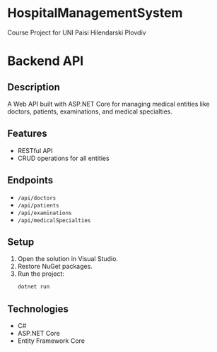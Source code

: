 # HospitalManagementSystem
Course Project for UNI Paisi Hilendarski Plovdiv 
# Backend API

## Description
A Web API built with ASP.NET Core for managing medical entities like doctors, patients, examinations, and medical specialties.

## Features
- RESTful API
- CRUD operations for all entities

## Endpoints
- `/api/doctors`
- `/api/patients`
- `/api/examinations`
- `/api/medicalSpecialties`

## Setup
1. Open the solution in Visual Studio.
2. Restore NuGet packages.
3. Run the project:
   ```bash
   dotnet run
   ```
## Technologies
- C#
- ASP.NET Core
- Entity Framework Core
